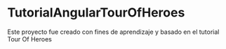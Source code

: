 # TutorialAngularTourOfHeroes

Este proyecto fue creado con fines de aprendizaje y basado en el tutorial Tour Of Heroes
